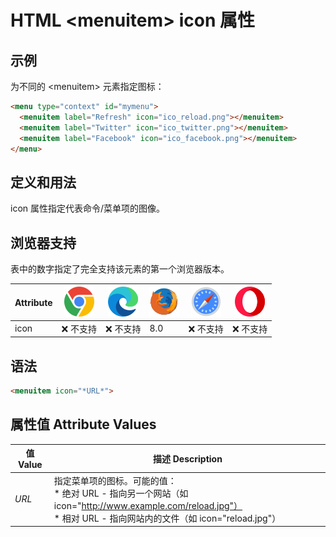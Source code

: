 HTML \<menuitem> icon 属性
===

## 示例

为不同的 \<menuitem> 元素指定图标：

```html idoc:preview:iframe
<menu type="context" id="mymenu">
  <menuitem label="Refresh" icon="ico_reload.png"></menuitem>
  <menuitem label="Twitter" icon="ico_twitter.png"></menuitem>
  <menuitem label="Facebook" icon="ico_facebook.png"></menuitem>
</menu>
```

## 定义和用法

icon 属性指定代表命令/菜单项的图像。

## 浏览器支持

表中的数字指定了完全支持该元素的第一个浏览器版本。

| Attribute | ![chrome][1] | ![edge][2] | ![firefox][3] | ![safari][4] | ![opera][5] |
| ------- | --- | --- | --- | --- | --- |
| icon | ❌ 不支持 | ❌ 不支持 | 8.0 | ❌ 不支持 | ❌ 不支持 |

## 语法

```html
<menuitem icon="*URL*">
```

## 属性值 Attribute Values

| 值 Value  | 描述 Description |
| ------ | ---- |
| *URL* | 指定菜单项的图标。可能的值：<br>* 绝对 URL - 指向另一个网站（如 icon="http://www.example.com/reload.jpg"）<br>* 相对 URL - 指向网站内的文件（如 icon="reload.jpg"） |


[1]: ../assets/chrome.svg
[2]: ../assets/edge.svg
[3]: ../assets/firefox.svg
[4]: ../assets/safari.svg
[5]: ../assets/opera.svg